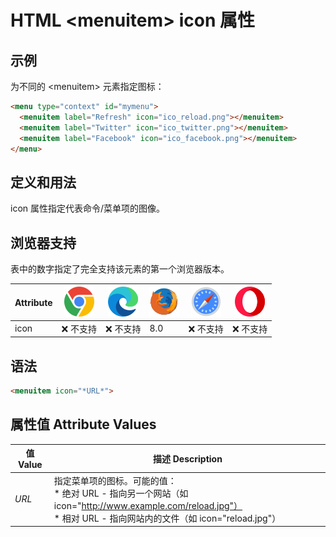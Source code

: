 HTML \<menuitem> icon 属性
===

## 示例

为不同的 \<menuitem> 元素指定图标：

```html idoc:preview:iframe
<menu type="context" id="mymenu">
  <menuitem label="Refresh" icon="ico_reload.png"></menuitem>
  <menuitem label="Twitter" icon="ico_twitter.png"></menuitem>
  <menuitem label="Facebook" icon="ico_facebook.png"></menuitem>
</menu>
```

## 定义和用法

icon 属性指定代表命令/菜单项的图像。

## 浏览器支持

表中的数字指定了完全支持该元素的第一个浏览器版本。

| Attribute | ![chrome][1] | ![edge][2] | ![firefox][3] | ![safari][4] | ![opera][5] |
| ------- | --- | --- | --- | --- | --- |
| icon | ❌ 不支持 | ❌ 不支持 | 8.0 | ❌ 不支持 | ❌ 不支持 |

## 语法

```html
<menuitem icon="*URL*">
```

## 属性值 Attribute Values

| 值 Value  | 描述 Description |
| ------ | ---- |
| *URL* | 指定菜单项的图标。可能的值：<br>* 绝对 URL - 指向另一个网站（如 icon="http://www.example.com/reload.jpg"）<br>* 相对 URL - 指向网站内的文件（如 icon="reload.jpg"） |


[1]: ../assets/chrome.svg
[2]: ../assets/edge.svg
[3]: ../assets/firefox.svg
[4]: ../assets/safari.svg
[5]: ../assets/opera.svg